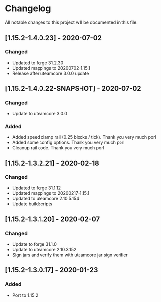 # Changelog
All notable changes to this project will be documented in this file.

## [1.15.2-1.4.0.23] - 2020-07-02
### Changed
 - Updated to forge 31.2.30
 - Updated mappings to 20200702-1.15.1
 - Release after uteamcore 3.0.0 update

## [1.15.2-1.4.0.22-SNAPSHOT] - 2020-07-02
### Changed
 - Update to uteamcore 3.0.0

### Added
 - Added speed clamp rail (0.25 blocks / tick). Thank you very much porl
 - Added some config options. Thank you very much porl
 - Cleanup rail code. Thank you very much porl

## [1.15.2-1.3.2.21] - 2020-02-18
### Changed
 - Updated to forge 31.1.12
 - Updated mappings to 20200217-1.15.1
 - Updated to uteamcore 2.10.5.154
 - Update buildscripts

## [1.15.2-1.3.1.20] - 2020-02-07
### Changed
 - Update to forge 31.1.0
 - Update to uteamcore 2.10.3.152
 - Sign jars and verify them with uteamcore jar sign verifier

## [1.15.2-1.3.0.17] - 2020-01-23
### Added
 - Port to 1.15.2